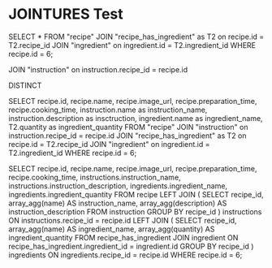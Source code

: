 # JOINTURES Test

SELECT * FROM "recipe" JOIN "recipe_has_ingredient" as T2 on recipe.id = T2.recipe_id JOIN "ingredient" on ingredient.id = T2.ingredient_id WHERE recipe.id = 6;

 JOIN "instruction" on instruction.recipe_id = recipe.id 

DISTINCT


SELECT recipe.id, recipe.name, recipe.image_url, recipe.preparation_time, recipe.cooking_time, instruction.name as instruction_name, instruction.description as insctruction, ingredient.name as ingredient_name, T2.quantity as ingredient_quantity FROM "recipe" JOIN "instruction" on instruction.recipe_id = recipe.id JOIN "recipe_has_ingredient" as T2 on recipe.id = T2.recipe_id JOIN "ingredient" on ingredient.id = T2.ingredient_id WHERE recipe.id = 6;

SELECT recipe.id, recipe.name, recipe.image_url, recipe.preparation_time, recipe.cooking_time, 
    instructions.instruction_name, instructions.instruction_description,
    ingredients.ingredient_name, ingredients.ingredient_quantity
FROM recipe
LEFT JOIN (
    SELECT recipe_id, array_agg(name) AS instruction_name, array_agg(description) AS instruction_description
    FROM instruction
    GROUP BY recipe_id
) instructions ON instructions.recipe_id = recipe.id
LEFT JOIN (
    SELECT recipe_id, array_agg(name) AS ingredient_name, array_agg(quantity) AS ingredient_quantity
    FROM recipe_has_ingredient
    JOIN ingredient ON recipe_has_ingredient.ingredient_id = ingredient.id
    GROUP BY recipe_id
) ingredients ON ingredients.recipe_id = recipe.id
WHERE recipe.id = 6;
